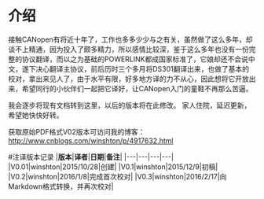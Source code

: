 介绍
=======

接触CANopen有将近十年了，工作也多多少少与之有关，虽然做了这么多年，却谈不上精通，因为投入了颇多精力，所以感情比较深，鉴于这么多年也没有一份完整的协议翻译，而以之为基础的POWERLINK都成国家标准了，它娘却还不会说中文，遂下决心翻译主协议，前后历时三个多月将DS301翻译出来，也做了基本的校对，拿出来见人了，由于水平有限，好多地方译的力不从心，因此想将它开放出来，希望同行的小伙伴们一起把它译好，让CANopen入门的童鞋不再那么苦逼。

我会逐步将现有文档转到这里，以后的版本将在此修改。
家人住院，延迟更新，希望她快快好转。

获取原始PDF格式V02版本可访问我的博客：http://www.cnblogs.com/winshton/p/4917632.html

#注译版本记录
|**版本**|**译者**|**日期**|**备注**|
|---|---|---|---|
|V0.01|winshton|2015/10/28|创建|
|V0.1|winshton|2015/12/9|初稿|
|V0.2|winshton|2016/1/8|完成首次校对|
|V0.3|winshton|2016/2/17|向Markdown格式转换，并再次校对|
